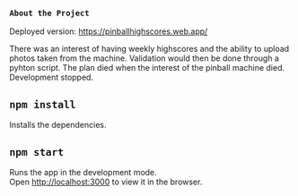 ### `About the Project`
Deployed version: https://pinballhighscores.web.app/

There was an interest of having weekly highscores and the ability to upload photos taken from the machine.
Validation would then be done through a pyhton script.
The plan died when the interest of the pinball machine died.
Development stopped.

## `npm install`

Installs the dependencies.

## `npm start`

Runs the app in the development mode.\
Open [http://localhost:3000](http://localhost:3000) to view it in the browser.


